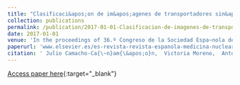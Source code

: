```yaml
---
title: "Clasificaci&apos;on de im&apos;agenes de transportadores sin&apos;apticos de dopamina con 123I-Ioflupano mediante t&apos;ecnicas de aprendizaje autom&apos;atico"
collection: publications
permalink: /publication/2017-01-01-Clasificacion-de-imagenes-de-transportadores-sinapticos-de-dopamina-con-123I-Ioflupano-mediante-tecnicas-de-aprendizaje-automatico
date: 2017-01-01
venue: 'In the proceedings of 36.º Congreso de la Sociedad Espa~nola de Medicina Nuclear e Imagen Molecular'
paperurl: 'www.elsevier.es/es-revista-revista-espanola-medicina-nuclear-e-125-congresos-36-congreso-sociedad-espanola-medicina-50-sesion-neurociencias-3399-comunicacion-clasificacin-de-imgenes-de-transportadores-38614'
citation: ' Julio Camacho-Ca{\~n}am{\&apos;o}n,  Victoria Moreno,  Antonio Bueno,  Ester Rodr{\&apos;i}guez-C{\&apos;a}ceres,  Elvira Asenjo,  Juan Casas,  Pedro Guti{\&apos;e}rrez,  C{\&apos;e}sar Herv{\&apos;a}s-Mart{\&apos;i}nez, &quot;Clasificaci&amp;apos;on de im&amp;apos;agenes de transportadores sin&amp;apos;apticos de dopamina con 123I-Ioflupano mediante t&amp;apos;ecnicas de aprendizaje autom&amp;apos;atico.&quot; In the proceedings of 36.º Congreso de la Sociedad Espa~nola de Medicina Nuclear e Imagen Molecular, 2017.'
---
```

[Access paper here](www.elsevier.es/es-revista-revista-espanola-medicina-nuclear-e-125-congresos-36-congreso-sociedad-espanola-medicina-50-sesion-neurociencias-3399-comunicacion-clasificacin-de-imgenes-de-transportadores-38614){:target="_blank"}
